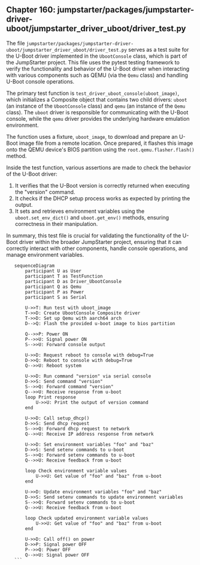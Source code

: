 ## Chapter 160: jumpstarter/packages/jumpstarter-driver-uboot/jumpstarter_driver_uboot/driver_test.py

 The file `jumpstarter/packages/jumpstarter-driver-uboot/jumpstarter_driver_uboot/driver_test.py` serves as a test suite for the U-Boot driver implemented in the `UbootConsole` class, which is part of the JumpStarter project. This file uses the pytest testing framework to verify the functionality and behavior of the U-Boot driver when interacting with various components such as QEMU (via the `Qemu` class) and handling U-Boot console operations.

   The primary test function is `test_driver_uboot_console(uboot_image)`, which initializes a Composite object that contains two child drivers: `uboot` (an instance of the `UbootConsole` class) and `qemu` (an instance of the `Qemu` class). The `uboot` driver is responsible for communicating with the U-Boot console, while the `qemu` driver provides the underlying hardware emulation environment.

   The function uses a fixture, `uboot_image`, to download and prepare an U-Boot image file from a remote location. Once prepared, it flashes this image onto the QEMU device's BIOS partition using the `root.qemu.flasher.flash()` method.

   Inside the test function, various assertions are made to check the behavior of the U-Boot driver:

   1. It verifies that the U-Boot version is correctly returned when executing the "version" command.
   2. It checks if the DHCP setup process works as expected by printing the output.
   3. It sets and retrieves environment variables using the `uboot.set_env_dict()` and `uboot.get_env()` methods, ensuring correctness in their manipulation.

   In summary, this test file is crucial for validating the functionality of the U-Boot driver within the broader JumpStarter project, ensuring that it can correctly interact with other components, handle console operations, and manage environment variables.

 ```mermaid
    sequenceDiagram
        participant U as User
        participant T as TestFunction
        participant D as Driver_UbootConsole
        participant Q as Qemu
        participant P as Power
        participant S as Serial

        U->>T: Run test with uboot_image
        T->>D: Create UbootConsole Composite driver
        T->>D: Set up Qemu with aarch64 arch
        D-->Q: Flash the provided u-boot image to bios partition

        Q-->>P: Power ON
        P-->>U: Signal power ON
        S-->>U: Forward console output

        U->>D: Request reboot to console with debug=True
        D->>Q: Reboot to console with debug=True
        Q-->>U: Reboot system

        U->>D: Run command "version" via serial console
        D->>S: Send command "version"
        S-->>Q: Forward command "version"
        Q-->>U: Receive response from u-boot
        loop Print response
            U->>U: Print the output of version command
        end

        U->>D: Call setup_dhcp()
        D->>S: Send dhcp request
        S-->>Q: Forward dhcp request to network
        Q-->>U: Receive IP address response from network

        U->>D: Set environment variables "foo" and "baz"
        D->>S: Send setenv commands to u-boot
        S-->>Q: Forward setenv commands to u-boot
        Q-->>U: Receive feedback from u-boot

        loop Check environment variable values
            U->>U: Get value of "foo" and "baz" from u-boot
        end

        U->>D: Update environment variables "foo" and "baz"
        D->>S: Send setenv commands to update environment variables
        S-->>Q: Forward setenv commands to u-boot
        Q-->>U: Receive feedback from u-boot

        loop Check updated environment variable values
            U->>U: Get value of "foo" and "baz" from u-boot
        end

        U->>D: Call off() on power
        D->>P: Signal power OFF
        P-->>Q: Power OFF
        Q-->>U: Signal power OFF
    ```